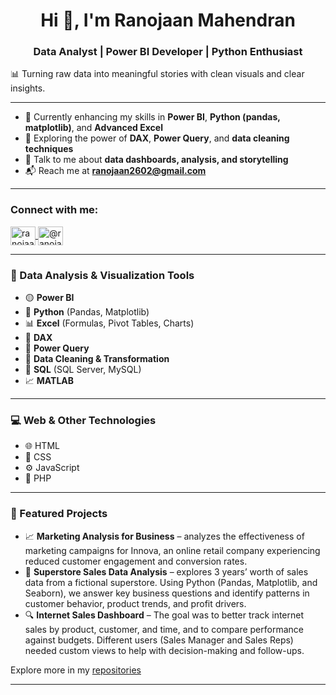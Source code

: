 <h1 align="center">Hi 👋, I'm Ranojaan Mahendran</h1>
<h3 align="center">Data Analyst | Power BI Developer | Python Enthusiast</h3>

📊 Turning raw data into meaningful stories with clean visuals and clear insights.

---

- 🌱 Currently enhancing my skills in **Power BI**, **Python (pandas, matplotlib)**, and **Advanced Excel**
- 🧠 Exploring the power of **DAX**, **Power Query**, and **data cleaning techniques**
- 💬 Talk to me about **data dashboards, analysis, and storytelling**
- 📬 Reach me at **ranojaan2602@gmail.com**

---

<h3 align="left">Connect with me:</h3>
<p align="left">
  <a href="https://linkedin.com/in/ranojaan" target="blank">
    <img align="center" src="https://raw.githubusercontent.com/rahuldkjain/github-profile-readme-generator/master/src/images/icons/Social/linked-in-alt.svg" alt="ranojaan" height="30" width="40" />
  </a>
  <a href="https://medium.com/@ranojaan2602" target="blank">
    <img align="center" src="https://raw.githubusercontent.com/rahuldkjain/github-profile-readme-generator/master/src/images/icons/Social/medium.svg" alt="@ranojaan2602" height="30" width="40" />
  </a>
</p>

---

<h3 align="left">🧰 Data Analysis & Visualization Tools</h3>

- 🟡 **Power BI**
- 🐍 **Python** (Pandas, Matplotlib)
- 📊 **Excel** (Formulas, Pivot Tables, Charts)
- 🧠 **DAX**
- 🔄 **Power Query**
- 🧼 **Data Cleaning & Transformation**
- 🧮 **SQL** (SQL Server, MySQL)
- 📈 **MATLAB**

---

<h3 align="left">💻 Web & Other Technologies</h3>

- 🌐 HTML
- 🎨 CSS
- ⚙️ JavaScript
- 🐘 PHP

---

<h3 align="left">📂 Featured Projects</h3>

- 📈 **Marketing Analysis for Business** – analyzes the effectiveness of marketing campaigns for Innova, an online retail company experiencing reduced customer engagement and conversion rates.
- 🧹 **Superstore Sales Data Analysis** –  explores 3 years’ worth of sales data from a fictional superstore. Using Python (Pandas, Matplotlib, and Seaborn), we answer key business questions and identify patterns in customer behavior, product trends, and profit drivers.
- 🔍 **Internet Sales Dashboard** – The goal was to better track internet sales by product, customer, and time, and to compare performance against budgets. Different users (Sales Manager and Sales Reps) needed custom views to help with decision-making and follow-ups.

Explore more in my [repositories](https://github.com/ranojaan?tab=repositories)

---
